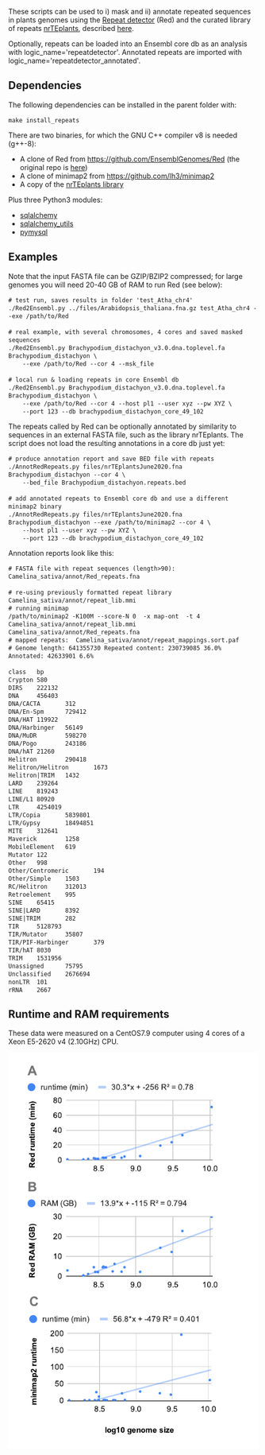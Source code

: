 
These scripts can be used to i) mask and ii) annotate repeated sequences in plants genomes using the 
[Repeat detector](https://bmcbioinformatics.biomedcentral.com/articles/10.1186/s12859-015-0654-5) (Red) 
and the curated library of repeats 
[nrTEplants](https://github.com/Ensembl/plant_tools/releases/download/v0.3/nrTEplantsJune2020.fna.bz2),
described [here](https://github.com/Ensembl/plant_tools/tree/master/bench/repeat_libs). 

Optionally, repeats can be loaded into an Ensembl core db as an analysis with logic_name='repeatdetector'. 
Annotated repeats are imported with logic_name='repeatdetector_annotated'.

## Dependencies

The following dependencies can be installed in the parent folder with:

    make install_repeats

There are two binaries, for which the GNU C++ compiler v8 is needed (g++-8):

* A clone of Red from https://github.com/EnsemblGenomes/Red (the original repo is [here](https://github.com/BioinformaticsToolsmith/Red))
* A clone of minimap2 from https://github.com/lh3/minimap2
* A copy of the [nrTEplants library](https://github.com/Ensembl/plant_tools/releases/download/v0.3/nrTEplantsJune2020.fna.bz2)

Plus three Python3 modules:

* [sqlalchemy](https://pypi.org/project/SQLAlchemy)
* [sqlalchemy_utils](https://pypi.org/project/SQLAlchemy-Utils)
* [pymysql](https://pypi.org/project/PyMySQL)


## Examples

Note that the input FASTA file can be GZIP/BZIP2 compressed; 
for large genomes you will need 20-40 GB of RAM to run Red (see below):

```
# test run, saves results in folder 'test_Atha_chr4' 
./Red2Ensembl.py ../files/Arabidopsis_thaliana.fna.gz test_Atha_chr4 --exe /path/to/Red

# real example, with several chromosomes, 4 cores and saved masked sequences
./Red2Ensembl.py Brachypodium_distachyon_v3.0.dna.toplevel.fa Brachypodium_distachyon \
	--exe /path/to/Red --cor 4 --msk_file 

# local run & loading repeats in core Ensembl db
./Red2Ensembl.py Brachypodium_distachyon_v3.0.dna.toplevel.fa Brachypodium_distachyon \
	--exe /path/to/Red --cor 4 --host pl1 --user xyz --pw XYZ \
	--port 123 --db brachypodium_distachyon_core_49_102
```

The repeats called by Red can be optionally annotated by similarity to sequences in an external FASTA file, 
such as the library nrTEplants. The script does not load the resulting annotations in a core db just yet:
```
# produce annotation report and save BED file with repeats
./AnnotRedRepeats.py files/nrTEplantsJune2020.fna Brachypodium_distachyon --cor 4 \
	--bed_file Brachypodium_distachyon.repeats.bed

# add annotated repeats to Ensembl core db and use a different minimap2 binary
./AnnotRedRepeats.py files/nrTEplantsJune2020.fna Brachypodium_distachyon --exe /path/to/minimap2 --cor 4 \
    --host pl1 --user xyz --pw XYZ \
    --port 123 --db brachypodium_distachyon_core_49_102
```

Annotation reports look like this:
```
# FASTA file with repeat sequences (length>90): Camelina_sativa/annot/Red_repeats.fna

# re-using previously formatted repeat library  Camelina_sativa/annot/repeat_lib.mmi
# running minimap
/path/to/minimap2 -K100M --score-N 0  -x map-ont  -t 4 Camelina_sativa/annot/repeat_lib.mmi Camelina_sativa/annot/Red_repeats.fna
# mapped repeats:  Camelina_sativa/annot/repeat_mappings.sort.paf
# Genome length: 641355730 Repeated content: 230739085 36.0% Annotated: 42633901 6.6%

class	bp
Crypton 580
DIRS    222132
DNA     456403
DNA/CACTA       312
DNA/En-Spm      729412
DNA/HAT 119922
DNA/Harbinger   56149
DNA/MuDR        598270
DNA/Pogo        243186
DNA/hAT 21260
Helitron        290418
Helitron/Helitron       1673
Helitron|TRIM   1432
LARD    239264
LINE    819243
LINE/L1 80920
LTR     4254019
LTR/Copia       5839801
LTR/Gypsy       18494851
MITE    312641
Maverick        1258
MobileElement   619
Mutator 122
Other   998
Other/Centromeric       194
Other/Simple    1503
RC/Helitron     312013
Retroelement    995
SINE    65415
SINE|LARD       8392
SINE|TRIM       282
TIR     5128793
TIR/Mutator     35807
TIR/PIF-Harbinger       379
TIR/hAT 8030
TRIM    1531956
Unassigned      75795
Unclassified    2676694
nonLTR  101
rRNA    2667
```

## Runtime and RAM requirements

These data were measured on a CentOS7.9 computer using 4 cores of a Xeon E5-2620 v4 (2.10GHz) CPU.

![](../files/runtime_ram.png)

